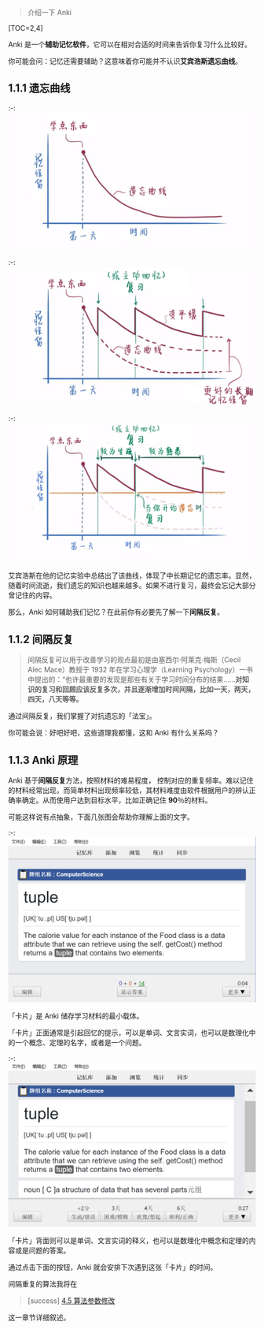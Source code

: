 
> 介绍一下 Anki

[TOC=2,4]

 Anki 是一个**辅助记忆软件**，它可以在相对合适的时间来告诉你复习什么比较好。

你可能会问：记忆还需要辅助？这意味着你可能并不认识**艾宾浩斯遗忘曲线**。

## 1.1.1 遗忘曲线

:-: ![](../images/TIM截图20190218153332.jpg)

:-: ![](../images/长期记忆.JPG)

:-: ![](../images/遗忘曲线.jpg)

艾宾浩斯在他的记忆实验中总结出了该曲线，体现了中长期记忆的遗忘率。显然，随着时间流逝，我们遗忘的知识也越来越多。如果不进行复习，最终会忘记大部分曾记住的内容。 

那么，Anki 如何辅助我们记忆？在此前你有必要先了解一下**间隔反复**。

## 1.1.2 间隔反复

> 间隔反复可以用于改善学习的观点最初是由塞西尔·阿莱克·梅斯（Cecil Alec Mace）教授于 1932 年在学习心理学（Learning Psychology）一书中提出的：“也许最重要的发现是那些有关于学习时间分布的结果......**对知识的复习和回顾应该反复多次，并且逐渐增加时间间隔，比如一天，两天，四天，八天等等。**

通过间隔反复，我们掌握了对抗遗忘的「法宝」。

你可能会说：好吧好吧，这些道理我都懂，这和 Anki 有什么关系吗？

## 1.1.3 Anki 原理

Anki  基于**间隔反复**方法，按照材料的难易程度， 控制对应的重复频率。难以记住的材料经常出现，而简单材料出现频率较低，其材料难度由软件根据用户的辨认正确率确定。从而使用户达到目标水平，比如正确记住 **90**％的材料。

可能这样说有点抽象，下面几张图会帮助你理解上面的文字。

:-: ![](../.gitbook/assets/tim-jie-tu-20180912103002.png)

「卡片」是 Anki 储存学习材料的最小载体。

「卡片」正面通常是引起回忆的提示，可以是单词、文言实词，也可以是数理化中的一个概念、定理的名字，或者是一个问题。

:-: ![](../.gitbook/assets/tim-jie-tu-20180912103021.png)

「卡片」背面则可以是单词、文言实词的释义，也可以是数理化中概念和定理的内容或是问题的答案。

通过点击下面的按钮，Anki 就会安排下次遇到这张「卡片」的时间。

间隔重复的算法我将在
>[success]  [4.5 算法参数修改](../advanced-operation/modify-parameter.md) 
> 
这一章节详细叙述。

